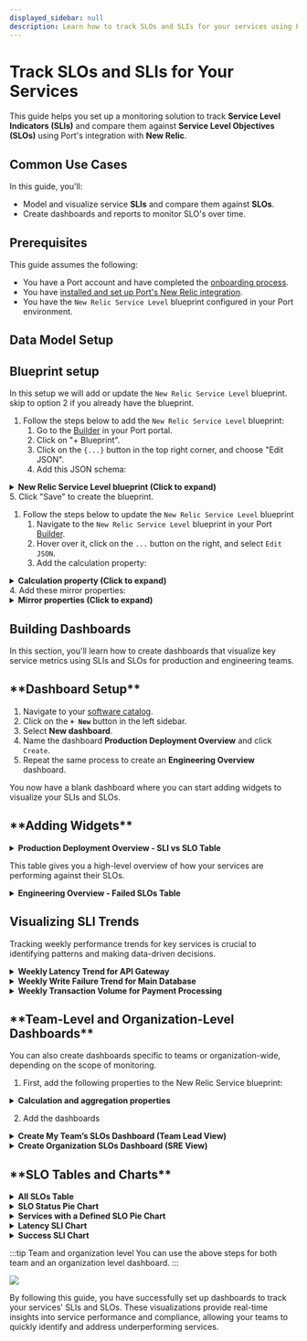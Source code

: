 ```yaml
---
displayed_sidebar: null
description: Learn how to track SLOs and SLIs for your services using Port
---
```


# Track SLOs and SLIs for Your Services

This guide helps you set up a monitoring solution to track **Service Level Indicators (SLIs)** and compare them against **Service Level Objectives (SLOs)** using Port's integration with **New Relic**. 


## Common Use Cases

In this guide, you'll:
- Model and visualize service **SLIs** and compare them against **SLOs**.
- Create dashboards and reports to monitor SLO's over time.

## Prerequisites

This guide assumes the following:
- You have a Port account and have completed the [onboarding process](https://docs.getport.io/quickstart).
- You have [installed and set up Port's New Relic integration](https://docs.getport.io/build-your-software-catalog/sync-data-to-catalog/apm-alerting/newrelic).
- You have the `New Relic Service Level` blueprint configured in your Port environment.



## Data Model Setup

<h2> Blueprint setup </h2>

In this setup we will add or update the `New Relic Service Level` blueprint. skip to option 2 if you already have the blueprint.

1. Follow the steps below to add the `New Relic Service Level` blueprint:
   1. Go to the [Builder](https://app.getport.io/settings/data-model) in your Port portal.
   2. Click on "+ Blueprint".
   3. Click on the `{...}` button in the top right corner, and choose "Edit JSON".
   4. Add this JSON schema:
<details>
<summary><b> New Relic Service Level blueprint (Click to expand)</b></summary>

 ```json showLineNumbers
        {
          "identifier": "newRelicServiceLevel",
          "description": "This blueprint represents a New Relic Service Level",
          "title": "New Relic Service Level",
          "icon": "NewRelic",
          "schema": {
            "properties": {
              "description": {
                "title": "Description",
                "type": "string"
              },
              "targetThreshold": {
                "icon": "DefaultProperty",
                "title": "Target Threshold",
                "type": "number"
              },
              "createdAt": {
                "title": "Created At",
                "type": "string",
                "format": "date-time"
              },
              "updatedAt": {
                "title": "Updated At",
                "type": "string",
                "format": "date-time"
              },
              "createdBy": {
                "title": "Creator",
                "type": "string",
                "format": "user"
              },
              "sli": {
                "type": "number",
                "title": "SLI"
              },
              "tags": {
                "type": "object",
                "title": "Tags"
              }
            },
            "required": []
          },
          "mirrorProperties": {
            "running_service_identifier": {
              "title": "runningServiceIdentifier",
              "path": "newRelicService.$identifier"
            },
            "domain": {
              "title": "Domain",
              "path": "newRelicService.domain"
            }
          },
          "calculationProperties": {
            "sloStatus": {
              "title": "SLO Status",
              "calculation": "if .properties.sli >= .properties.targetThreshold then \"Passed\" else \"Failed\" end",
              "type": "string",
              "colorized": true,
              "colors": {
                "Passed": "green",
                "Failed": "red"
              }
            }
          },
          "aggregationProperties": {},
          "relations": {
            "newRelicService": {
              "title": "New Relic service",
              "target": "newRelicService",
              "required": false,
              "many": false
            }
          }
        }
```
</details>
   5. Click "Save" to create the blueprint.

1. Follow the steps below to update the `New Relic Service Level` blueprint
   1. Navigate to the `New Relic Service Level` blueprint in your Port [Builder](https://app.getport.io/settings/data-model).
   2. Hover over it, click on the `...` button on the right, and select `Edit JSON`.
   3. Add the calculation property:
<details>
<summary><b> Calculation property (Click to expand)</b></summary>

```json showLineNumbers
    "sloStatus": {
      "title": "SLO Status",
      "calculation": "if .properties.sli >= .properties.targetThreshold then \"Passed\" else \"Failed\" end",
      "type": "string",
      "colorized": true,
      "colors": {
        "Passed": "green",
        "Failed": "red"
      }
    }
```
</details>
   4. Add these mirror properties:
<details>
<summary><b> Mirror properties (Click to expand)</b></summary>

```json showLineNumbers
   "running_service_identifier": {
      "title": "runningServiceIdentifier",
      "path": "newRelicService.$identifier"
   },
   "domain": {
      "title": "Domain",
      "path": "newRelicService.domain"
   }
```
</details>




## Building Dashboards

In this section, you'll learn how to create dashboards that visualize key service metrics using SLIs and SLOs for production and engineering teams.

<h2> **Dashboard Setup** </h2>

1. Navigate to your [software catalog](https://app.getport.io/organization/catalog).
2. Click on the **`+ New`** button in the left sidebar.
3. Select **New dashboard**.
4. Name the dashboard **Production Deployment Overview** and click `Create`.
5. Repeat the same process to create an **Engineering Overview** dashboard.

You now have a blank dashboard where you can start adding widgets to visualize your SLIs and SLOs.

<h2> **Adding Widgets** </h2>

<details>
<summary><b>Production Deployment Overview - SLI vs SLO Table</b></summary>

1. Click **`+ Widget`** and select **Table**.
2. Title the widget **Service Level Performance Overview**.
3. Choose the **New Relic Service Level** blueprint.
   <img src="/img/guides/sliVsSloTable.png" width="50%" />

4. Click **Save**.
5. Click on the **`...`** button in the top right corner of the table and select **Customize table**.
6. In the top right corner of the table, click on `Manage Properties` button and add the following properties:
   - **Running service identifier**
   - **Target threshold**
   - **SLI**
   - **SLO Status**
7. Click on the **save icon** on the far right top conner of the widget to save the state of the table.

</details>

This table gives you a high-level overview of how your services are performing against their SLOs.

<details>
<summary><b>Engineering Overview - Failed SLOs Table</b></summary>

1. Click **`+ Widget`** and select **Table**.
2. Title the widget **Domain Performance & SLO Failures**.
3. Choose the **New Relic Service Level** blueprint.
   <img src="/img/guides/failedSloTable.png" width="50%" />

4. Click **Save**.
5. Click on the **`...`** button in the top right corner of the table and select **Customize table**.
6. Group the table by **Domain**.
7. Apply a filter to display only the **Failed** SLOs.

</details>



## Visualizing SLI Trends

Tracking weekly performance trends for key services is crucial to identifying patterns and making data-driven decisions.


<details>
<summary><b>Weekly Latency Trend for API Gateway</b></summary>

1. Click **`+ Widget`** and select **Line Chart**.
2. Title the chart **API Gateway Weekly Latency Trend**.
3. Choose the **New Relic Service Level** blueprint.
4. Select the **Target Threshold** and **SLI** properties to compare actual latency with the target.
5. Set the time interval to **Week**.
6. Click **Save**.

</details>

<details>
<summary><b>Weekly Write Failure Trend for Main Database</b></summary>

1. Click **`+ Widget`** and select **Line Chart**.
2. Title the chart **Main Database Weekly Write Failure Trend**.
3. Choose the **New Relic Service Level** blueprint.
4. Select the **Target Threshold** and **SLI** properties to track write failures.
5. Set the time interval to **Week**.
6. Click **Save**.

</details>

<details>
<summary><b>Weekly Transaction Volume for Payment Processing</b></summary>

1. Click **`+ Widget`** and select **Line Chart**.
2. Title the chart **Payment Processing Weekly Transaction Volume Trend**.
3. Choose the **New Relic Service Level** blueprint.
4. Select the **Target Threshold** and **SLI** properties to track transaction volumes.
5. Set the time interval to **Week**.
6. Click **Save**.

</details>



<h2> **Team-Level and Organization-Level Dashboards** </h2>

You can also create dashboards specific to teams or organization-wide, depending on the scope of monitoring.

1. First, add the following properties to the New Relic Service blueprint:
<details>
  <summary><b>Calculation and aggregation properties</b></summary>

```json showLineNumbers
"calculationProperties": {
    "has_slo": {
      "title": "Has SLO",
      "icon": "DefaultProperty",
      "description": "Boolean for if SLO exists",
      "calculation": ".properties.number_of_slos != null",
      "type": "boolean"
    }
  },
  "aggregationProperties": {
    "number_of_slos": {
      "title": "Number of SLOs",
      "icon": "DefaultProperty",
      "type": "number",
      "target": "newRelicServiceLevel",
      "calculationSpec": {
        "func": "count",
        "calculationBy": "entities"
      }
    }
```
 
</details>

2. Add the dashboards

<details>
<summary><b>Create My Team’s SLOs Dashboard (Team Lead View)</b></summary>

1. Click **`+ New`** in the sidebar to create a new dashboard.
2. Name the dashboard **My Team’s SLOs**.

</details>

<details>
<summary><b>Create Organization SLOs Dashboard (SRE View)</b></summary>

1. Click **`+ New`** in the sidebar to create a new dashboard.
2. Name the dashboard **Organization SLOs**.
</details>



<h2> **SLO Tables and Charts** </h2>

<details>
<summary><b>All SLOs Table</b></summary>

1. Click **`+ Widget`** and select **Table**.
2. Title the widget **All SLOs**.
3. Select the **New Relic Service Level** blueprint.
4. 
   <img src="/img/guides/allSloTable.png" width="50%" />

4.Click **Save**.

</details>

<details>
<summary><b>SLO Status Pie Chart</b></summary>

1. Click **`+ Widget`** and select **Pie Chart**.
2. Title the chart **SLO Status**.
3. Choose the **New Relic Service Level** blueprint.
4. Select the **SLO Status** property as `Breakdown by Property` value

   <img src="/img/guides/sloStatusPieChart.png" width="50%" />

5. Click **Save**.

</details>

<details>
<summary><b>Services with a Defined SLO Pie Chart</b></summary>

1. Click **`+ Widget`** and select **Pie Chart**.
2. Title the chart **Services with a Defined SLO**.
3. Choose the **New Relic Service** blueprint.
4. Select the **Has SLO** property as `Breakdown by Property` for ser

   <img src="/img/guides/hasSloPieChart.png" width="50%" />

5. Click **Save**.

</details>

<details>
<summary><b>Latency SLI Chart</b></summary>

1. Click **`+ Widget`** and select **Line Chart**.
2. Title the chart **Latency SLI**.
3. Choose the **New Relic Service Level** blueprint.
4. Choose an `Entity`
5. Select the **SLI** and **Target Threshold** as `Properties`.
6. Set the time interval to **Day** and the time range to **in the past 90 days**.

   <img src="/img/guides/latencySliChart.png" width="50%" />

7. Click **Save**.

</details>

<details>
<summary><b>Success SLI Chart</b></summary>

1. Click **`+ Widget`** and select **Line Chart**.
2. Title the chart **Success SLI**.
3. Choose the **New Relic Service Level** blueprint.
4. Choose an `Entity`
5. Select the **SLI** and **Target Threshold** as `Properties`.
6. Set the time interval to **Day** and the time range to **in the past 90 days**.

   <img src="/img/guides/successSliChart.png" width="50%" />
   
7. Click **Save**.

</details>

:::tip Team and organization level
You can use the above steps for both team and an organization level dashboard.
:::

<img src="/img/guides/sloDBVisualization.png"/>

By following this guide, you have successfully set up dashboards to track your services' SLIs and SLOs. These visualizations provide real-time insights into service performance and compliance, allowing your teams to quickly identify and address underperforming services.

